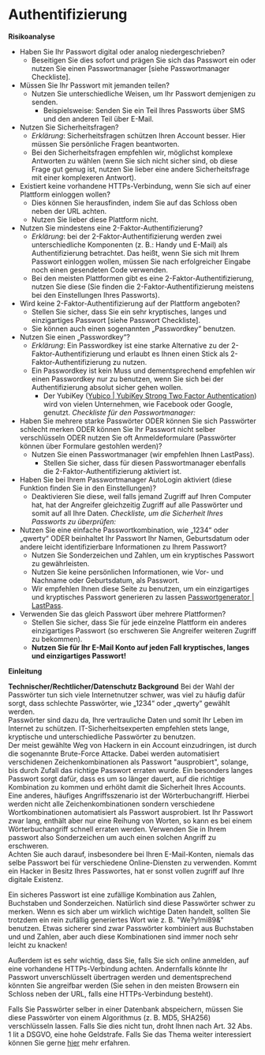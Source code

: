 # Authentifizierung


**Risikoanalyse**

* Haben Sie Ihr Passwort digital oder analog niedergeschrieben?
	* Beseitigen Sie dies sofort und prägen Sie sich das Passwort ein oder nutzen Sie einen Passwortmanager [siehe Passwortmanager Checkliste].
* Müssen Sie Ihr Passwort mit jemanden teilen?
	* Nutzen Sie unterschiedliche Weisen, um Ihr Passwort demjenigen zu senden.
		* Beispielsweise: Senden Sie ein Teil Ihres Passworts über SMS und den anderen Teil über E-Mail.
* Nutzen Sie Sicherheitsfragen?
	* *Erklärung*: Sicherheitsfragen schützen Ihren Account besser. Hier müssen Sie persönliche Fragen beantworten.
	* Bei den Sicherheitsfragen empfehlen wir, möglichst komplexe Antworten zu wählen (wenn Sie sich nicht sicher sind, ob diese Frage gut genug ist, nutzen Sie lieber eine andere Sicherheitsfrage mit einer komplexeren Antwort).
* Existiert keine vorhandene HTTPs-Verbindung, wenn Sie sich auf einer Plattform einloggen wollen?
	* Dies können Sie herausfinden, indem Sie auf das Schloss oben neben der URL achten.
	* Nutzen Sie lieber diese Plattform nicht.
* Nutzen Sie mindestens eine 2-Faktor-Authentifizierung?
	* *Erklärung*: bei der 2-Faktor-Authentifizierung werden zwei unterschiedliche Komponenten (z. B.: Handy und E-Mail) als Authentifizierung betrachtet. Das heißt, wenn Sie sich mit Ihrem Passwort einloggen wollen, müssen Sie nach erfolgreicher Eingabe noch einen gesendeten Code verwenden.
	* Bei den meisten Plattformen gibt es eine 2-Faktor-Authentifizierung, nutzen Sie diese (Sie finden die 2-Faktor-Authentifizierung meistens bei den Einstellungen Ihres Passworts).
* Wird keine 2-Faktor-Authentifizierung auf der Plattform angeboten?
	* Stellen Sie sicher, dass Sie ein sehr kryptisches, langes und einzigartiges Passwort [siehe Passwort Checkliste].
	* Sie können auch einen sogenannten „Passwordkey“ benutzen.
* Nutzen Sie einen „Passwordkey“?
	* *Erklärung*: Ein Passwordkey ist eine starke Alternative zu der 2-Faktor-Authentifizierung und erlaubt es Ihnen einen Stick als 2-Faktor-Authentifizierung zu nutzen.
	* Ein Passwordkey ist kein Muss und dementsprechend empfehlen wir einen Passwordkey nur zu benutzen, wenn Sie sich bei der Authentifizierung absolut sicher gehen wollen.
		* Der YubiKey ([Yubico | YubiKey Strong Two Factor Authentication](https://www.yubico.com/)) wird von vielen Unternehmen, wie Facebook oder Google, genutzt.
*Checkliste für den Passwortmanager:*
* Haben Sie mehrere starke Passwörter ODER
	können Sie sich Passwörter schlecht merken ODER
	können Sie Ihr Passwort nicht selber verschlüsseln ODER
	nutzen Sie oft Anmeldeformulare (Passwörter können über Formulare gestohlen werden)?
	* Nutzen Sie einen Passwortmanager (wir empfehlen Ihnen LastPass).
		* Stellen Sie sicher, dass für diesen Passwortmanager ebenfalls die 2-Faktor-Authentifizierung aktiviert ist.
* Haben Sie bei Ihrem Passwortmanager AutoLogin aktiviert (diese Funktion finden Sie in den Einstellungen)?
	* Deaktivieren Sie diese, weil falls jemand Zugriff auf Ihren Computer hat, hat der Angreifer gleichzeitig Zugriff auf alle Passwörter und somit auf all Ihre Daten.
*Checkliste, um die Sicherheit Ihres Passworts zu überprüfen:*
* Nutzen Sie eine einfache Passwortkombination, wie „1234“ oder „qwerty“ ODER beinhaltet Ihr Passwort Ihr Namen, Geburtsdatum oder andere leicht identifizierbare Informationen zu Ihrem Passwort?
	* Nutzen Sie Sonderzeichen und Zahlen, um ein kryptisches Passwort zu gewährleisten.
	* Nutzen Sie keine persönlichen Informationen, wie Vor- und Nachname oder Geburtsdatum, als Passwort.
	* Wir empfehlen Ihnen diese Seite zu benutzen, um ein einzigartiges und kryptisches Passwort generieren zu lassen [Passwortgenerator | LastPass](https://www.lastpass.com/de/password-generator).
* Verwenden Sie das gleich Passwort über mehrere Plattformen?
	* Stellen Sie sicher, dass Sie für jede einzelne Plattform ein anderes einzigartiges Passwort (so erschweren Sie Angreifer weiteren Zugriff zu bekommen).
	* **Nutzen Sie für Ihr E-Mail Konto auf jeden Fall kryptisches, langes und einzigartiges Passwort!**


**Einleitung**

**Technischer/Rechtlicher/Datenschutz Background**
Bei der Wahl der Passwörter tun sich viele Internetnutzer schwer, was viel zu häufig dafür sorgt, dass schlechte Passwörter, wie „1234“ oder „qwerty“ gewählt werden.<br/>
Passwörter sind dazu da, Ihre vertrauliche Daten und somit Ihr Leben im Internet zu schützen. IT-Sicherheitsexperten empfehlen stets lange, kryptische und unterschiedliche Passwörter zu benutzen.<br/>
Der meist gewählte Weg von Hackern in ein Account einzudringen, ist durch die sogenannte Brute-Force Attacke. Dabei werden automatisiert verschidenen Zeichenkombinationen als Passwort "ausprobiert", solange, bis durch Zufall das richtige Passwort erraten wurde. Ein besonders langes Passwort sorgt dafür, dass es um so länger dauert, auf die richtige Kombination zu kommen und erhöht damit die Sicherheit Ihres Accounts.<br/>
Eine anderes, häufiges Angriffsszenario ist der Wörterbuchangriff. Hierbei werden nicht alle Zeichenkombinationen sondern verschiedene Wortkombinationen automatisiert als Passwort ausprobiert. Ist Ihr Passwort zwar lang, enthält aber nur eine Reihung von Worten, so kann es bei einem Wörterbuchangriff schnell erraten werden. Verwenden Sie in Ihrem passwort also Sonderzeichen um auch einen solchen Angriff zu erschweren.<br/>
Achten Sie auch darauf, insbesondere bei Ihren E-Mail-Konten, niemals das selbe Passwort bei für verschiedene Online-Diensten zu verwenden. Kommt ein Hacker in Besitz Ihres Passwortes, hat er sonst vollen zugriff auf Ihre digitale Existenz.

Ein sicheres Passwort ist eine zufällige Kombination aus Zahlen, Buchstaben und Sonderzeichen. Natürlich sind diese Passwörter schwer zu merken. Wenn es sich aber um wirklich wichtige Daten handelt, sollten Sie trotzdem ein rein zufällig generiertes Wort wie z. B. "We?y!mi89&" benutzen. Etwas sicherer sind zwar Passwörter kombiniert aus Buchstaben und und Zahlen, aber auch diese Kombinationen sind immer noch sehr leicht zu knacken! 

Außerdem ist es sehr wichtig, dass Sie, falls Sie sich online anmelden, auf eine vorhandene HTTPs-Verbindung achten. Andernfalls könnte Ihr Passwort unverschlüsselt übertragen werden und dementsprechend könnten Sie angreifbar werden (Sie sehen in den meisten Browsern ein Schloss neben der URL, falls eine HTTPs-Verbindung besteht).

Falls Sie Passwörter selber in einer Datenbank abspeichern, müssen Sie diese Passwörter von einem Algorithmus (z. B. MD5, SHA256) verschlüsseln lassen. Falls Sie dies nicht tun, droht Ihnen nach Art. 32 Abs. 1 lit a DSGVO, eine hohe Geldstrafe. Falls Sie das Thema weiter interessiert können Sie gerne [hier](https://inside-intermedia.de/wie-speichere-ich-passwoerter-sicher-in-der-datenbank) mehr erfahren.
